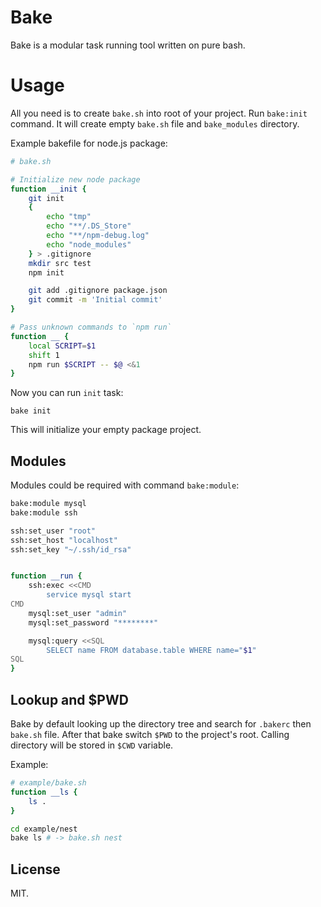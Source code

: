 # Bake

Bake is a modular task running tool written on pure bash.


# Usage

All you need is to create `bake.sh` into root of your project. Run `bake:init`
command. It will create empty `bake.sh` file and `bake_modules` directory.

Example bakefile for node.js package:

```bash
# bake.sh

# Initialize new node package
function __init {
    git init
    {
        echo "tmp"
        echo "**/.DS_Store"
        echo "**/npm-debug.log"
        echo "node_modules"
    } > .gitignore
    mkdir src test
    npm init

    git add .gitignore package.json
    git commit -m 'Initial commit'
}

# Pass unknown commands to `npm run`
function __ {
    local SCRIPT=$1
    shift 1
    npm run $SCRIPT -- $@ <&1
}
```

Now you can run `init` task:

```shell
bake init
```

This will initialize your empty package project.

## Modules

Modules could be required with command `bake:module`:

```bash
bake:module mysql
bake:module ssh

ssh:set_user "root"
ssh:set_host "localhost"
ssh:set_key "~/.ssh/id_rsa"


function __run {
    ssh:exec <<CMD
        service mysql start
CMD
    mysql:set_user "admin"
    mysql:set_password "********"

    mysql:query <<SQL
        SELECT name FROM database.table WHERE name="$1"
SQL
}
```

## Lookup and $PWD

Bake by default looking up the directory tree and search for `.bakerc` then `bake.sh`
file. After that bake switch `$PWD` to the project's root. Calling directory will be stored in `$CWD` variable.

Example:

```bash
# example/bake.sh
function __ls {
    ls .
}
```

```bash
cd example/nest
bake ls # -> bake.sh nest
```


## License

MIT.
